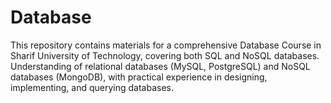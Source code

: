 # Database
This repository contains materials for a comprehensive Database Course in Sharif University of Technology, covering both SQL and NoSQL databases. Understanding of relational databases (MySQL, PostgreSQL) and NoSQL databases (MongoDB), with practical experience in designing, implementing, and querying databases.

